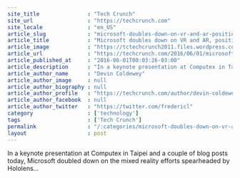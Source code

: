 ```yaml
---
site_title               : "Tech Crunch"
site_url                 : "https://techcrunch.com"
site_locale              : "en_US"
article_slug             : "microsoft-doubles-down-on-vr-and-ar-positioning-windows-10-as-the-the-only-mixed-reality-platform"
article_title            : "Microsoft doubles down on VR and AR, positioning Windows 10 as the “the only mixed reality platform”"
article_image            : "https://tctechcrunch2011.files.wordpress.com/2016/05/winholo4.jpg?w=764&h=400&crop=1"
article_url              : "https://techcrunch.com/2016/06/01/microsoft-doubles-down-on-vr-and-ar-positioning-windows-10-as-the-the-only-mixed-reality-platform/"
article_published_at     : "2016-06-01T00:03:26-03:00"
article_description      : "In a keynote presentation at Computex in Taipei and a couple of blog posts today, Microsoft doubled down on the mixed reality efforts spearheaded by Hololens..."
article_author_name      : "Devin Coldewey"
article_author_image     : null
article_author_biography : null
article_author_profile   : "https://techcrunch.com/author/devin-coldewey/"
article_author_facebook  : null
article_author_twitter   : "https://twitter.com/fredericl"
category                 : ['technology']
tags                     : ['Tech Crunch']
permalink                : "/:categories/microsoft-doubles-down-on-vr-and-ar-positioning-windows-10-as-the-the-only-mixed-reality-platform/"
layout                   : post
---
```


In a keynote presentation at Computex in Taipei and a couple of blog posts today, Microsoft doubled down on the mixed reality efforts spearheaded by Hololens...
